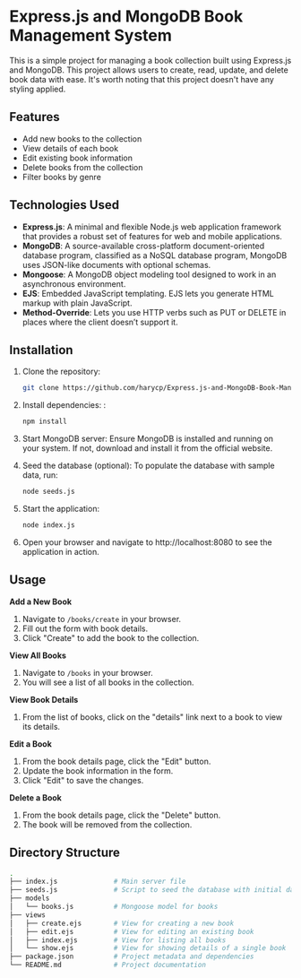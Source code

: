 # Express.js and MongoDB Book Management System

This is a simple project for managing a book collection built using Express.js and MongoDB. This project allows users to create, read, update, and delete book data with ease. It's worth noting that this project doesn't have any styling applied.

## Features

- Add new books to the collection
- View details of each book
- Edit existing book information
- Delete books from the collection
- Filter books by genre

## Technologies Used

- **Express.js**: A minimal and flexible Node.js web application framework that provides a robust set of features for web and mobile applications.
- **MongoDB**: A source-available cross-platform document-oriented database program, classified as a NoSQL database program, MongoDB uses JSON-like documents with optional schemas.
- **Mongoose**: A MongoDB object modeling tool designed to work in an asynchronous environment.
- **EJS**: Embedded JavaScript templating. EJS lets you generate HTML markup with plain JavaScript.
- **Method-Override**: Lets you use HTTP verbs such as PUT or DELETE in places where the client doesn’t support it.

## Installation

1. Clone the repository:
   ```bash
   git clone https://github.com/harycp/Express.js-and-MongoDB-Book-Management-System.git
   
2. Install dependencies: :
   ```bash
   npm install

3. Start MongoDB server:
   Ensure MongoDB is installed and running on your system. If not, download and install it from the official website.

4. Seed the database (optional):
   To populate the database with sample data, run:
   ```bash
   node seeds.js

5. Start the application:
   ```bash
   node index.js

6. Open your browser and navigate to http://localhost:8080 to see the application in action.

## Usage

**Add a New Book**

1. Navigate to `/books/create` in your browser.
2. Fill out the form with book details.
3. Click "Create" to add the book to the collection.

**View All Books**

1. Navigate to `/books` in your browser.
2. You will see a list of all books in the collection.

**View Book Details**

1. From the list of books, click on the "details" link next to a book to view its details.

**Edit a Book**

1. From the book details page, click the "Edit" button.
2. Update the book information in the form.
3. Click "Edit" to save the changes.

**Delete a Book**

1. From the book details page, click the "Delete" button.
2. The book will be removed from the collection.

## Directory Structure
```bash
.
├── index.js              # Main server file
├── seeds.js              # Script to seed the database with initial data
├── models
│   └── books.js          # Mongoose model for books
├── views
│   ├── create.ejs        # View for creating a new book
│   ├── edit.ejs          # View for editing an existing book
│   ├── index.ejs         # View for listing all books
│   └── show.ejs          # View for showing details of a single book
├── package.json          # Project metadata and dependencies
└── README.md             # Project documentation


